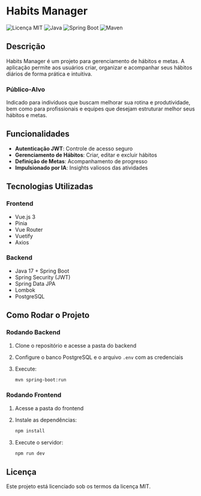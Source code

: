 # Habits Manager

![Licença MIT](https://img.shields.io/github/license/ricardoandreh/task-tracker-api)
![Java](https://img.shields.io/badge/Java-17+-blue)
![Spring Boot](https://img.shields.io/badge/Spring%20Boot-3.4.4-green)
![Maven](https://img.shields.io/badge/Maven-4.0.0-red)

## Descrição

Habits Manager é um projeto para gerenciamento de hábitos e metas. A aplicação permite aos usuários criar, organizar e acompanhar seus hábitos diários de forma prática e intuitiva.

### Público-Alvo

Indicado para indivíduos que buscam melhorar sua rotina e produtividade, bem como para profissionais e equipes que desejam estruturar melhor seus hábitos e metas.

## Funcionalidades

- **Autenticação JWT**: Controle de acesso seguro
- **Gerenciamento de Hábitos**: Criar, editar e excluir hábitos
- **Definição de Metas**: Acompanhamento de progresso
- **Impulsionado por IA**: Insights valiosos das atividades

## Tecnologias Utilizadas

### Frontend

- Vue.js 3
- Pinia
- Vue Router
- Vuetify
- Axios

### Backend

- Java 17 + Spring Boot
- Spring Security (JWT)
- Spring Data JPA
- Lombok
- PostgreSQL

## Como Rodar o Projeto

### Rodando Backend

1. Clone o repositório e acesse a pasta do backend
2. Configure o banco PostgreSQL e o arquivo `.env` com as credenciais
3. Execute:

    ```sh
    mvn spring-boot:run
    ```

### Rodando Frontend

1. Acesse a pasta do frontend
2. Instale as dependências:

    ```sh
    npm install
    ```

3. Execute o servidor:

    ```sh
    npm run dev
    ```

## Licença

Este projeto está licenciado sob os termos da licença MIT.
